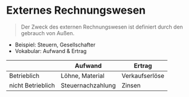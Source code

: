 # Externes Rechnungswesen

> Der Zweck des externen Rechnungswesen ist definiert durch den gebrauch von Außen.

* Beispiel: Steuern, Gesellschafter
* Vokabular: Aufwand & Ertrag

|                   | Aufwand           | Ertrag         |
| ----------------- | ----------------- | -------------- |
| Betrieblich       | Löhne, Material   | Verkaufserlöse |
| nicht Betrieblich | Steuernachzahlung | Zinsen         |
